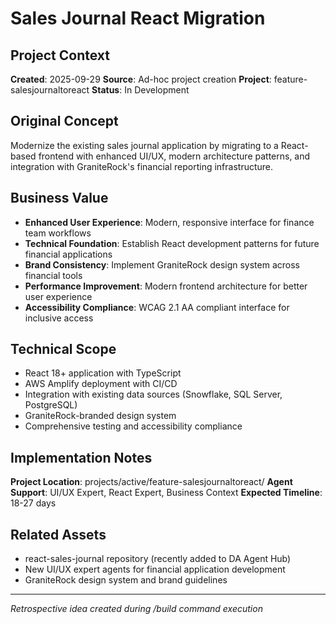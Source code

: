 # Sales Journal React Migration

## Project Context
**Created**: 2025-09-29
**Source**: Ad-hoc project creation
**Project**: feature-salesjournaltoreact
**Status**: In Development

## Original Concept
Modernize the existing sales journal application by migrating to a React-based frontend with enhanced UI/UX, modern architecture patterns, and integration with GraniteRock's financial reporting infrastructure.

## Business Value
- **Enhanced User Experience**: Modern, responsive interface for finance team workflows
- **Technical Foundation**: Establish React development patterns for future financial applications
- **Brand Consistency**: Implement GraniteRock design system across financial tools
- **Performance Improvement**: Modern frontend architecture for better user experience
- **Accessibility Compliance**: WCAG 2.1 AA compliant interface for inclusive access

## Technical Scope
- React 18+ application with TypeScript
- AWS Amplify deployment with CI/CD
- Integration with existing data sources (Snowflake, SQL Server, PostgreSQL)
- GraniteRock-branded design system
- Comprehensive testing and accessibility compliance

## Implementation Notes
**Project Location**: projects/active/feature-salesjournaltoreact/
**Agent Support**: UI/UX Expert, React Expert, Business Context
**Expected Timeline**: 18-27 days

## Related Assets
- react-sales-journal repository (recently added to DA Agent Hub)
- New UI/UX expert agents for financial application development
- GraniteRock design system and brand guidelines

---
*Retrospective idea created during /build command execution*
